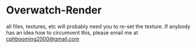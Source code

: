 # Overwatch-Render
all files, textures, etc
will probably need you to re-set the texture. 
If anybody has an idea how to circumvent this, 
please email me at cphbooming2000@gmail.com
